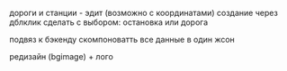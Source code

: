 дороги и станции - эдит (возможно с координатами)
создание через дблклик сделать с выбором: остановка или дорога

подвяз к бэкенду
скомпоноватть все данные в один жсон

редизайн (bgimage) + лого